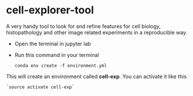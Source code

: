 # cell-explorer-tool
A very handy tool to look for and refine features for cell biology, histopathology and other image related experiments in a reproducible way.

* Open the terminal in jupyter lab

* Run this command in your terminal 

    `conda env create -f environment.yml`

This will create an environment called **cell-exp**. You can activate it  like this

    `source activate cell-exp`

